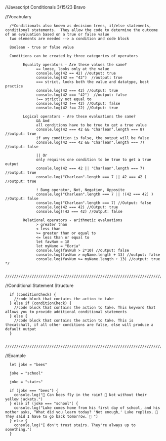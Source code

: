 //Javascript Conditionals 3/15/23 Bravo

//Vocabulary

      /*Conditionals also known as decision trees, if/else statements, conditional statements.  They allow the code to determine the outcome of an evaluation based on a true or false value
      two elements are needed --> a condition and code block

      Boolean - true or false value

      Conditions can be created by three categories of operators
        
            Equality operators - Are these values the same?
                  == loose, looks only at the value
                  console.log(42 == 42) //output: true
                  console.log(42 == "42")  //output: true
                  === strict, looks both the value and datatype, best practice
                  console.log(42 === 42) //output: true
                  console.log(42 === "42")  //output: false
                  !== strictly not equal to
                  console.log(42 !== 42) //Output: false
                  console.log(42 !== 22) //Output: true

            Logical operators - Are these evaluations the same?
                  && And
                  all conditions have to be true to get a true value
                  console.log(42 === 42 && "Charlean".length === 8) //output: true
                  if any condition is false, the output will be false
                  console.log(42 === 42 && "Charlean".length === 7) //output: false

                  || Or
                  only requires one condition to be true to get a true output
                  console.log(42 === 42 || "Charlean".length === 7) //output: true
                  console.log("Charlean".length === 7 || 42 === 42 )  //output: true

                  ! Bang operator, Not, Negation, Opposite
                  console.log("Charlean".length === 7 || !(42 === 42) ) //Output: false
                  console.log("Charlean".length === 7) //Output: false
                  console.log(42 === 42) //Output: true
                  console.log(!42 === 42) //Output: false

            Relational operators - arithmetic evaluations
                  > greater than
                  < less than
                  >= greater than or equal to
                  <= less than or equal to
                  let favNum = 18
                  let myName = "Borja"
                  console.log(favNum > 2*10) //output: false
                  console.log(favNum > myName.length + 13) //output: false
                  console.log(favNum >= myName.length + 13) //output: true */

      //////////////////////////////////////////////////////////////////////////////////////////////////////////////////////////////

//Conditional Statement Structure

            
      if (conditionCheck) {
        //code block that contains the action to take
      } else if (conditionCheck) {
        //code block that contains the action to take. This keyword that allows you to provide additional conditional statements
      } else { 
        //code block that contains the action to take. This is thecatchall, if all other conditions are false, else will produce a default output
      }           

      //////////////////////////////////////////////////////////////////////////////////////////////////////////////////////////////

//Example

      let joke = "bees"

      joke = "school"

      joke = "stairs"

      if (joke === "bees") {
        console.log("🤔 Can bees fly in the rain? 🤪 Not without their yellow jackets.")
      } else if (joke === "school") {
        console.log("Luke comes home from his first day of school, and his mother asks, “What did you learn today? 'Not enough,' Luke replies. 🤔 They said I have to go back tomorrow. 🤪 ")
      } else {
        console.log("I don't trust stairs. They're always up to something.")
      }
  
          

